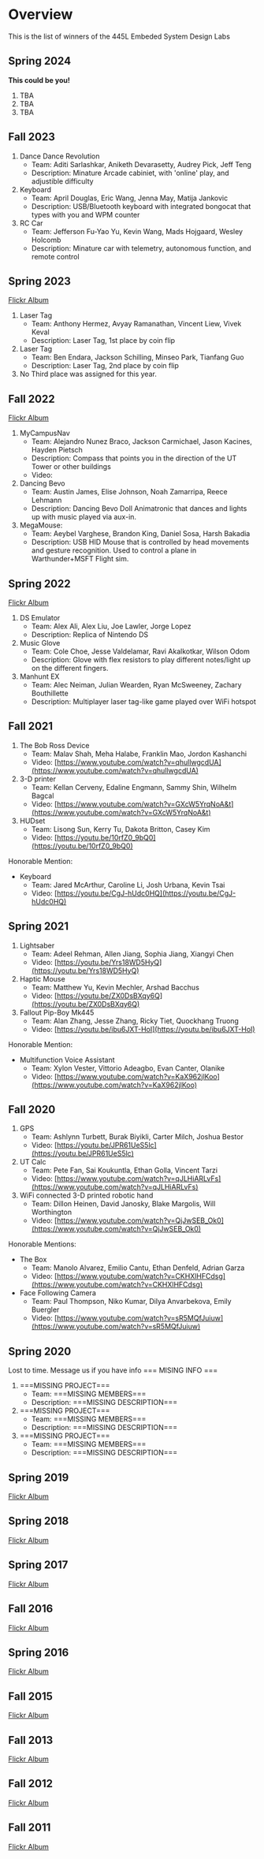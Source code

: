 # Overview
This is the list of winners of the 445L Embeded System Design Labs

## Spring 2024  

**This could be you!**

1. TBA
2. TBA
3. TBA

## Fall 2023

1. Dance Dance Revolution
	- Team: Aditi Sarlashkar, Aniketh Devarasetty, Audrey Pick, Jeff Teng
	- Description: Minature Arcade cabiniet, with 'online' play, and adjustible difficulty
2. Keyboard
	- Team: April Douglas, Eric Wang, Jenna May, Matija Jankovic 
	- Description: USB/Bluetooth keyboard with integrated bongocat that types with you and WPM counter 
3. RC Car
	- Team: Jefferson Fu-Yao Yu, Kevin Wang, Mads Hojgaard, Wesley Holcomb
	- Description: Minature car with telemetry, autonomous function, and remote control

## Spring 2023

[Flickr Album](https://www.flickr.com/photos/utece/albums/72177720307763148)

1. Laser Tag
	- Team: Anthony Hermez, Avyay Ramanathan, Vincent Liew, Vivek Keval
	- Description: Laser Tag, 1st place by coin flip
2. Laser Tag
	- Team: Ben Endara, Jackson Schilling, Minseo Park, Tianfang Guo
	- Description: Laser Tag, 2nd place by coin flip
3. No Third place was assigned for this year.

## Fall 2022

[Flickr Album](https://www.flickr.com/photos/utece/albums/72177720304164658/)

1. MyCampusNav
	- Team: Alejandro Nunez Braco, Jackson Carmichael, Jason Kacines, Hayden Pietsch 
	- Description: Compass that points you in the direction of the UT Tower or other buildings
	- Video: 
2. Dancing Bevo
	- Team: Austin James, Elise Johnson, Noah Zamarripa, Reece Lehmann
	- Description: Dancing Bevo Doll Animatronic that dances and lights up with music played via aux-in.
3. MegaMouse:
	- Team: Aeybel Varghese, Brandon King, Daniel Sosa, Harsh Bakadia
	- Description: USB HID Mouse that is controlled by head movements and gesture recognition. Used to control a plane in Warthunder+MSFT Flight sim.

## Spring 2022

[Flickr Album](https://www.flickr.com/photos/utece/albums/72177720298776787)

1. DS Emulator
	- Team: Alex Ali, Alex Liu, Joe Lawler, Jorge Lopez	
	- Description: Replica of Nintendo DS
2. Music Glove
	- Team: Cole Choe, Jesse Valdelamar, Ravi Akalkotkar, Wilson Odom
	- Description: Glove with flex resistors to play different notes/light up on the different fingers.
3. Manhunt EX
	- Team: Alec Neiman, Julian Wearden, Ryan McSweeney, Zachary Bouthillette
	- Description: Multiplayer laser tag-like game played over WiFi hotspot

## Fall 2021

1. The Bob Ross Device
	- Team: Malav Shah, Meha Halabe, Franklin Mao, Jordon Kashanchi
	- Video: [https://www.youtube.com/watch?v=qhullwgcdUA](https://www.youtube.com/watch?v=qhullwgcdUA)
2. 3-D printer
	- Team: Kellan Cerveny, Edaline Engmann, Sammy Shin, Wilhelm Bagcal
	- Video: [https://www.youtube.com/watch?v=GXcW5YrqNoA&t](https://www.youtube.com/watch?v=GXcW5YrqNoA&t)
3. HUDset
	- Team: Lisong Sun, Kerry Tu, Dakota Britton, Casey Kim
	- Video: [https://youtu.be/10rfZ0_9bQ0](https://youtu.be/10rfZ0_9bQ0)

Honorable Mention:

- Keyboard
	- Team: Jared McArthur, Caroline Li, Josh Urbana, Kevin Tsai
	- Video: [https://youtu.be/CgJ-hUdc0HQ](https://youtu.be/CgJ-hUdc0HQ)
	
## Spring 2021

1. Lightsaber
	- Team: Adeel Rehman, Allen Jiang, Sophia Jiang, Xiangyi Chen
	- Video: [https://youtu.be/Yrs18WD5HyQ](https://youtu.be/Yrs18WD5HyQ)
2. Haptic Mouse
	- Team: Matthew Yu, Kevin Mechler, Arshad Bacchus
	- Video: [https://youtu.be/ZX0DsBXqy6Q](https://youtu.be/ZX0DsBXqy6Q)
3. Fallout Pip-Boy Mk445
	- Team: Alan Zhang,	Jesse Zhang, Ricky Tiet, Quockhang Truong
	- Video: [https://youtu.be/ibu6JXT-HoI](https://youtu.be/ibu6JXT-HoI)

Honorable Mention:

- Multifunction Voice Assistant
	- Team: Xylon Vester, Vittorio Adeagbo, Evan Canter, Olanike
	- Video: [https://www.youtube.com/watch?v=KaX962jlKoo](https://www.youtube.com/watch?v=KaX962jlKoo)

## Fall 2020

1. GPS
	- Team: Ashlynn Turbett, Burak Biyikli, Carter Milch, Joshua Bestor
	- Video: [https://youtu.be/JPR61UeS5lc](https://youtu.be/JPR61UeS5lc)
2. UT Calc
	- Team: Pete Fan, Sai Koukuntla, Ethan Golla, Vincent Tarzi
	- Video: [https://www.youtube.com/watch?v=qJLHiARLvFs](https://www.youtube.com/watch?v=qJLHiARLvFs)
3. WiFi connected 3-D printed robotic hand
	- Team: Dillon Heinen, David Janosky, Blake Margolis, Will Worthington
	- Video: [https://www.youtube.com/watch?v=QjJwSEB_Ok0](https://www.youtube.com/watch?v=QjJwSEB_Ok0)

Honorable Mentions:

- The Box
	- Team: Manolo Alvarez, Emilio Cantu, Ethan Denfeld, Adrian Garza
	- Video: [https://www.youtube.com/watch?v=CKHXlHFCdsg](https://www.youtube.com/watch?v=CKHXlHFCdsg)
- Face Following Camera 
	- Team: Paul Thompson, Niko Kumar, Dilya Anvarbekova, Emily Buergler
	- Video: [https://www.youtube.com/watch?v=sR5MQfJuiuw](https://www.youtube.com/watch?v=sR5MQfJuiuw)
	
## Spring 2020

Lost to time. Message us if you have info
=== MISING INFO ===

1. ===MISSING PROJECT===
	- Team: ===MISSING MEMBERS===
	- Description: ===MISSING DESCRIPTION===
2. ===MISSING PROJECT===
	- Team: ===MISSING MEMBERS===
	- Description: ===MISSING DESCRIPTION===
3. ===MISSING PROJECT===
	- Team: ===MISSING MEMBERS===
	- Description: ===MISSING DESCRIPTION===

## Spring 2019

[Flickr Album](https://www.flickr.com/photos/utece/albums/72157707020741981/)

## Spring 2018

[Flickr Album](https://www.flickr.com/photos/utece/albums/72157666561386457/)

## Spring 2017

[Flickr Album](https://www.flickr.com/photos/utece/albums/72157683377703805)

## Fall 2016

[Flickr Album](https://www.flickr.com/photos/utece/albums/72157677460597315)

## Spring 2016

[Flickr Album](https://www.flickr.com/photos/utece/albums/72157668180718675)

## Fall 2015

[Flickr Album](https://www.flickr.com/photos/utece/albums/72157661313361679)

## Fall 2013

[Flickr Album](https://www.flickr.com/photos/utece/albums/72157638421692293)

## Fall 2012

[Flickr Album](https://www.flickr.com/photos/utece/albums/72157632190581651)

## Fall 2011

[Flickr Album](https://www.flickr.com/photos/utece/albums/72157628323074175)
